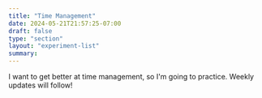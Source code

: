 ```yaml
---
title: "Time Management"
date: 2024-05-21T21:57:25-07:00
draft: false
type: "section"
layout: "experiment-list"
summary:
---
```


I want to get better at time management, so I'm going to practice. 
Weekly updates will follow!
